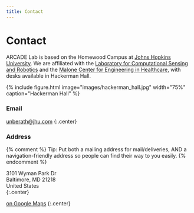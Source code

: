 ```yaml
---
title: Contact
---
```


# <i class="fas fa-envelope"></i>Contact

ARCADE Lab is based on the Homewood Campus at [Johns Hopkins University](https://jhu.edu). We are
affiliated with the [Laboratory for Computational Sensing and Robotics](https://lcsr.jhu.edu/) and
the [Malone Center for Engineering in Healthcare](https://malonecenter.jhu.edu/), with desks
available in Hackerman Hall.

{%
  include figure.html
  image="images/hackerman_hall.jpg"
  width="75%"
  caption="Hackerman Hall"
%}

<!-- section break -->

### Email

[unberath@jhu.com](mailto:unberath@jhu.edu)
{:.center}

<!-- ### Phone -->

<!-- [(555) 867-5309](tel:+1-555-867-5309) -->
<!-- {:.center} -->

### Address

{% comment %}
Tip: Put both a mailing address for mail/deliveries, AND a navigation-friendly
address so people can find their way to you easily.
{% endcomment %}

3101 Wyman Park Dr  
Baltimore, MD 21218  
United States  
{:.center}

[<i class="fas fa-external-link-alt"></i> on Google Maps](https://goo.gl/maps/HW9KjtaVhCujPTv79)
{:.center}
